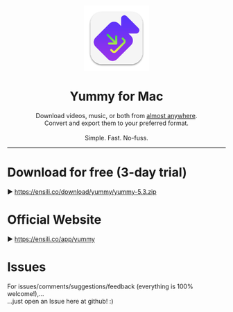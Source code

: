 <p align=center>
  <img height="150px" src="https://github.com/enSili-co/yummy/raw/main/images/logo.png"/>
</p>
<h1 align=center>Yummy for Mac</h1>
<p align=center>
  Download videos, music, or both from <u>almost anywhere</u>.<br>Convert and export them to your preferred format.<br><br>Simple. Fast. No-fuss.
</p>


---

# Download for free (3-day trial)

▶︎ https://ensili.co/download/yummy/yummy-5.3.zip

# Official Website

▶︎ https://ensili.co/app/yummy

# Issues

For issues/comments/suggestions/feedback (everything is 100% welcome!),...    
...just open an Issue here at github! :)
